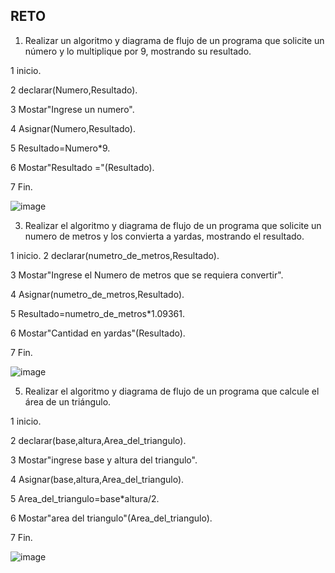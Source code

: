 ## RETO
1. Realizar un algoritmo y diagrama de flujo de un programa que solicite un número y lo multiplique por 9, mostrando su resultado.

 1 inicio.
 
 2 declarar(Numero,Resultado).
 
 3 Mostar"Ingrese un numero".
 
 4 Asignar(Numero,Resultado).
 
 5 Resultado=Numero*9.
 
 6 Mostar"Resultado ="(Resultado).
 
 7 Fin.
 
![image](https://user-images.githubusercontent.com/101900664/159141187-5b3921f5-894b-4b73-ae64-ce48b8a682a1.png)

3. Realizar el algoritmo y diagrama de flujo de un programa que solicite un numero de metros y los convierta a yardas, mostrando el resultado.
 
 1 inicio.
 2 declarar(numetro_de_metros,Resultado).
 
 3 Mostar"Ingrese el Numero de metros que se requiera convertir".
 
 4 Asignar(numetro_de_metros,Resultado).
 
 5 Resultado=numetro_de_metros*1.09361.
 
 6 Mostar"Cantidad en yardas"(Resultado).
 
 7 Fin.

![image](https://user-images.githubusercontent.com/101900664/159141296-cd16d86e-fa18-45a7-b4f4-c5dc3101b7f3.png)


5. Realizar el algoritmo y diagrama de flujo de un programa que calcule el área de un triángulo.

1 inicio.

 2 declarar(base,altura,Area_del_triangulo).
 
 3 Mostar"ingrese base y altura del triangulo".
 
 4 Asignar(base,altura,Area_del_triangulo).
 
 5 Area_del_triangulo=base*altura/2.
 
 6 Mostar"area del triangulo"(Area_del_triangulo).
 
 7 Fin.
 
![image](https://user-images.githubusercontent.com/101900664/159141196-e9229283-20f4-4d60-b022-fb2f6ffeef3e.png)


